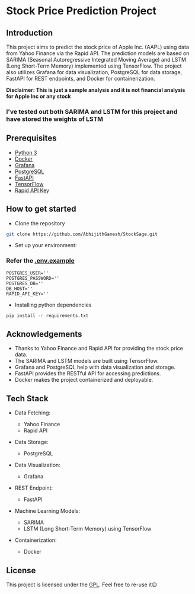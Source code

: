 # Stock Price Prediction Project

## Introduction

This project aims to predict the stock price of Apple Inc. (AAPL) using data from Yahoo Finance via the Rapid API. The prediction models are based on SARIMA (Seasonal Autoregressive Integrated Moving Average) and LSTM (Long Short-Term Memory) implemented using TensorFlow. The project also utilizes Grafana for data visualization, PostgreSQL for data storage, FastAPI for REST endpoints, and Docker for containerization.

**Disclaimer: This is just a sample analysis and it is not financial analysis for Apple Inc or any stock**

### I've tested out both SARIMA and LSTM for this project and have stored the weights of LSTM

## Prerequisites

- [Python 3](https://www.python.org/downloads/)
- [Docker](https://docker.com)
- [Grafana](https://https://grafana.com/)
- [PostgreSQL](https://www.postgresql.org/)
- [FastAPI](https://fastapi.tiangolo.com/)
- [TensorFlow](https://www.tensorflow.org/install/pip)
- [Rapid API Key](https://rapidapi.com/search/yahoo%20finance)

## How to get started

- Clone the repository

```bash
git clone https://github.com/AbhijithGanesh/StockSage.git
```

- Set up your environment:

### Refer the [.env.example](.env.example)

```env
POSTGRES_USER=''
POSTGRES_PASSWORD=''
POSTGRES_DB=''
DB_HOST=''
RAPID_API_KEY=''
```

- Installing python dependencies

```bash
pip install -r requirements.txt
```

## Acknowledgements

- Thanks to Yahoo Finance and Rapid API for providing the stock price data.
- The SARIMA and LSTM models are built using TensorFlow.
- Grafana and PostgreSQL help with data visualization and storage.
- FastAPI provides the RESTful API for accessing predictions.
- Docker makes the project containerized and deployable.

## Tech Stack

- Data Fetching:
  - Yahoo Finance
  - Rapid API

- Data Storage:
  - PostgreSQL

- Data Visualization:
  - Grafana

- REST Endpoint:
  - FastAPI

- Machine Learning Models:
  - SARIMA
  - LSTM (Long Short-Term Memory) using TensorFlow

- Containerization:
  - Docker

## License

This project is licensed under the [GPL](.LICENSE). Feel free to re-use it😉
